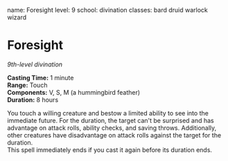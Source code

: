 name: Foresight level: 9 school: divination classes: bard druid warlock wizard

# Foresight
_9th-level divination_

**Casting Time:** 1 minute    
**Range:** Touch    
**Components:** V, S, M (a hummingbird feather)    
**Duration:** 8 hours

You touch a willing creature and bestow a limited ability to see into the immediate future. For the duration, the target can't be surprised and has advantage on attack rolls, ability checks, and saving throws. Additionally, other creatures have disadvantage on attack rolls against the target for the duration.    
This spell immediately ends if you cast it again before its duration ends. 